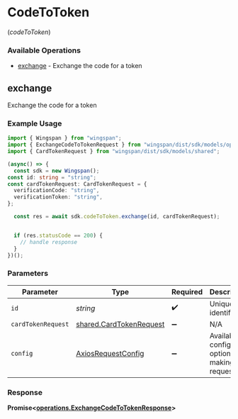 # CodeToToken
(*codeToToken*)

### Available Operations

* [exchange](#exchange) - Exchange the code for a token

## exchange

Exchange the code for a token

### Example Usage

```typescript
import { Wingspan } from "wingspan";
import { ExchangeCodeToTokenRequest } from "wingspan/dist/sdk/models/operations";
import { CardTokenRequest } from "wingspan/dist/sdk/models/shared";

(async() => {
  const sdk = new Wingspan();
const id: string = "string";
const cardTokenRequest: CardTokenRequest = {
  verificationCode: "string",
  verificationToken: "string",
};

  const res = await sdk.codeToToken.exchange(id, cardTokenRequest);


  if (res.statusCode == 200) {
    // handle response
  }
})();
```

### Parameters

| Parameter                                                          | Type                                                               | Required                                                           | Description                                                        |
| ------------------------------------------------------------------ | ------------------------------------------------------------------ | ------------------------------------------------------------------ | ------------------------------------------------------------------ |
| `id`                                                               | *string*                                                           | :heavy_check_mark:                                                 | Unique identifier                                                  |
| `cardTokenRequest`                                                 | [shared.CardTokenRequest](../../models/shared/cardtokenrequest.md) | :heavy_minus_sign:                                                 | N/A                                                                |
| `config`                                                           | [AxiosRequestConfig](https://axios-http.com/docs/req_config)       | :heavy_minus_sign:                                                 | Available config options for making requests.                      |


### Response

**Promise<[operations.ExchangeCodeToTokenResponse](../../models/operations/exchangecodetotokenresponse.md)>**

